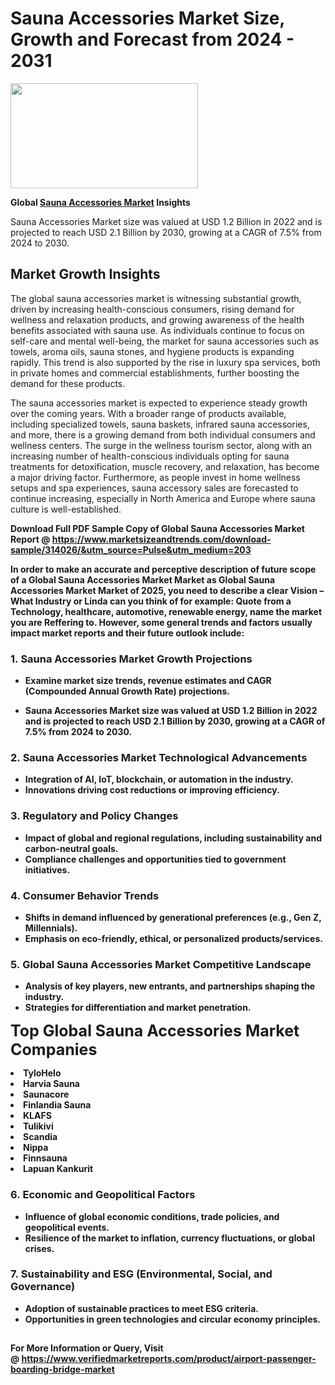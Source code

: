 <H1>Sauna Accessories Market Size, Growth and Forecast from 2024 - 2031</H1><img class="aligncenter size-medium wp-image-584254" src="https://thirdeyenews.in/wp-content/uploads/2024/09/Global-Market-Research-300x168.jpeg" alt="" width="300" height="168" /><p><strong>Global&nbsp;<a href="https://www.marketsizeandtrends.com/download-sample/314026/&amp;utm_source=Pulse&amp;utm_medium=203">Sauna Accessories Market</a> Insights</strong></p><p>Sauna Accessories Market size was valued at USD 1.2 Billion in 2022 and is projected to reach USD 2.1 Billion by 2030, growing at a CAGR of 7.5% from 2024 to 2030.</p><p><h2>Market Growth Insights</h2> <p>The global sauna accessories market is witnessing substantial growth, driven by increasing health-conscious consumers, rising demand for wellness and relaxation products, and growing awareness of the health benefits associated with sauna use. As individuals continue to focus on self-care and mental well-being, the market for sauna accessories such as towels, aroma oils, sauna stones, and hygiene products is expanding rapidly. This trend is also supported by the rise in luxury spa services, both in private homes and commercial establishments, further boosting the demand for these products.</p> <p><strong></strong></p> <p>The sauna accessories market is expected to experience steady growth over the coming years. With a broader range of products available, including specialized towels, sauna baskets, infrared sauna accessories, and more, there is a growing demand from both individual consumers and wellness centers. The surge in the wellness tourism sector, along with an increasing number of health-conscious individuals opting for sauna treatments for detoxification, muscle recovery, and relaxation, has become a major driving factor. Furthermore, as people invest in home wellness setups and spa experiences, sauna accessory sales are forecasted to continue increasing, especially in North America and Europe where sauna culture is well-established.</p> <p><strong></p><p><span class=""><strong>Download Full PDF Sample Copy of Global Sauna Accessories Market Report</strong> @ <a href="https://www.marketsizeandtrends.com/download-sample/314026/&amp;utm_source=Pulse&amp;utm_medium=203" target="_blank">https://www.marketsizeandtrends.com/download-sample/314026/&amp;utm_source=Pulse&amp;utm_medium=203</a></span></p><p>In order to make an accurate and perceptive description of future scope of a Global&nbsp;Sauna Accessories Market Market as Global&nbsp;Sauna Accessories Market Market of 2025, you need to describe a clear Vision &ndash; What Industry or Linda can you think of for example: Quote from a Technology, healthcare, automotive, renewable energy, name the market you are Reffering to. However, some general trends and factors usually impact market reports and their future outlook include:</p><h3>1.&nbsp;<strong>Sauna Accessories Market Growth Projections</strong></h3><ul><li>Examine market size trends, revenue estimates and CAGR (Compounded Annual Growth Rate) projections.</li><li><p>Sauna Accessories Market size was valued at USD 1.2 Billion in 2022 and is projected to reach USD 2.1 Billion by 2030, growing at a CAGR of 7.5% from 2024 to 2030.</p></li></ul><h3>2.&nbsp;<strong>Sauna Accessories Market Technological Advancements</strong></h3><ul><li>Integration of AI, IoT, blockchain, or automation in the industry.</li><li>Innovations driving cost reductions or improving efficiency.</li></ul><h3>3.&nbsp;<strong>Regulatory and Policy Changes</strong></h3><ul><li>Impact of global and regional regulations, including sustainability and carbon-neutral goals.</li><li>Compliance challenges and opportunities tied to government initiatives.</li></ul><h3>4.&nbsp;<strong>Consumer Behavior Trends</strong></h3><ul><li>Shifts in demand influenced by generational preferences (e.g., Gen Z, Millennials).</li><li>Emphasis on eco-friendly, ethical, or personalized products/services.</li></ul><h3>5.&nbsp;<strong>Global Sauna Accessories Market Competitive Landscape</strong></h3><ul><li>Analysis of key players, new entrants, and partnerships shaping the industry.</li><li>Strategies for differentiation and market penetration.</li></ul><p data-pm-slice="1 1 []"><span style="color: inherit; font-family: inherit; font-size: 25px;">Top Global Sauna Accessories Market Companies</span></p><div class="" data-test-id=""><p><li>TyloHelo</li><li> Harvia Sauna</li><li> Saunacore</li><li> Finlandia Sauna</li><li> KLAFS</li><li> Tulikivi</li><li> Scandia</li><li> Nippa</li><li> Finnsauna</li><li> Lapuan Kankurit</li></p></div><h3>6.&nbsp;<strong>Economic and Geopolitical Factors</strong></h3><ul><li>Influence of global economic conditions, trade policies, and geopolitical events.</li><li>Resilience of the market to inflation, currency fluctuations, or global crises.</li></ul><h3>7.&nbsp;<strong>Sustainability and ESG (Environmental, Social, and Governance)</strong></h3><ul><li>Adoption of sustainable practices to meet ESG criteria.</li><li>Opportunities in green technologies and circular economy principles.</li></ul><h2><strong style="font-size: 14px;">For More Information or Query, Visit @&nbsp;</strong><a style="background-color: #ffffff; font-size: 14px;" href="https://www.marketsizeandtrends.com/report/sauna-accessories-market/" target="_blank">https://www.verifiedmarketreports.com/product/airport-passenger-boarding-bridge-market</a></h2>
